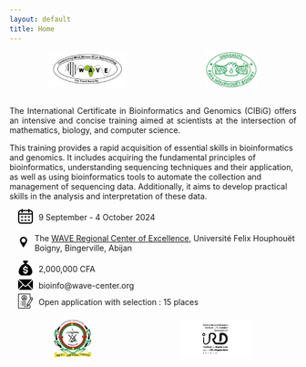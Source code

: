 ```yaml
---
layout: default
title: Home
---
```


<div style="display:flex"> 
<img src="public/logo_wave2.jpeg" style="display: block; margin: 0 auto; width: 27%; height: 27%;">
<img src="public/logo_uboigny.jpeg" style="display: block; margin: 0 auto; width: 18%; height: 18%;">
</div> 

<br />
<div>
 <p align="justify">
The International Certificate in Bioinformatics and Genomics (CIBiG) offers an intensive and concise training aimed at scientists at the intersection of mathematics, biology, and computer science.

This training provides a rapid acquisition of essential skills in bioinformatics and genomics. It includes acquiring the fundamental principles of bioinformatics, understanding sequencing techniques and their application, as well as using bioinformatics tools to automate the collection and management of sequencing data. Additionally, it aims to develop practical skills in the analysis and interpretation of these data.


<div style="display: flex; align-items: center;">
<div style="margin-left: 15px; margin-right: 10px;">
<img src="public/icon_calendar-5.png">
</div>
<div>
9 September - 4 October 2024
</div>
</div>

<div style="display: flex; align-items: center;">
<div style="margin-left: 15px; margin-right: 10px;">
<img src="public/icon_place-5.png">
</div>
<div>

The <a href="https://wave-center.org/" target_blank>WAVE Regional Center of Excellence</a>, Université Felix Houphouët Boigny, Bingerville, Abijan
</div>
</div>

<div style="display: flex; align-items: center;">
<div style="margin-left: 15px; margin-right: 10px;">
<img src="public/icon-dollar-5.png">
</div>
<div>
2,000,000 CFA
</div>
</div>

<div style="display: flex; align-items: center;">
<div style="margin-left: 15px; margin-right: 10px;">
<img src="public/icon_email-5.png">
</div>
<div>
 bioinfo@wave-center.org
</div>
</div>

<div style="display: flex; align-items: center;">
<div style="margin-left: 15px; margin-right: 10px;">
<img src="public/icon_apply-5.png">
</div>
<div>
Open application with selection : 15 places
</div>
</div>

<br/>

<div style="display:flex"> 
<img src="public/logo_ujkz.jpeg" style="display: block; margin: 0 auto; width: 13%; height: 13%;">
<img src="public/logo-ird-grey.jpg" style="display: block; margin: 0 auto; width: 25%; height: 25%;">
</div> 